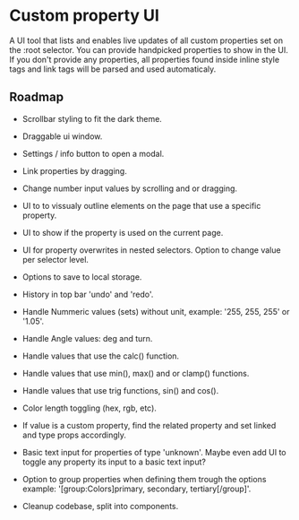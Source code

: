 # Custom property UI

A UI tool that lists and enables live updates of all custom properties set on the :root selector. You can provide handpicked properties to show in the UI. If you don't provide any properties, all properties found inside inline style tags and link tags will be parsed and used automaticaly.

## Roadmap

-   Scrollbar styling to fit the dark theme.
-   Draggable ui window.
-   Settings / info button to open a modal.
-   Link properties by dragging.
-   Change number input values by scrolling and or dragging.
-   UI to to vissualy outline elements on the page that use a specific property.
-   UI to show if the property is used on the current page.
-   UI for property overwrites in nested selectors. Option to change value per selector level. 
-   Options to save to local storage.
-   History in top bar 'undo' and 'redo'.

-   Handle Nummeric values (sets) without unit, example: '255, 255, 255' or '1.05'.
-   Handle Angle values: deg and turn.
-   Handle values that use the calc() function.
-   Handle values that use min(), max() and or clamp() functions.
-   Handle values that use trig functions, sin() and cos().
-   Color length toggling (hex, rgb, etc).
-   If value is a custom property, find the related property and 
    set linked and type props accordingly. 
-   Basic text input for properties of type 'unknown'. Maybe even 
    add UI to toggle any property its input to a basic text input?
-   Option to group properties when defining them trough the options
    example: '[group:Colors]primary, secondary, tertiary[/group]'.

-   Cleanup codebase, split into components.
